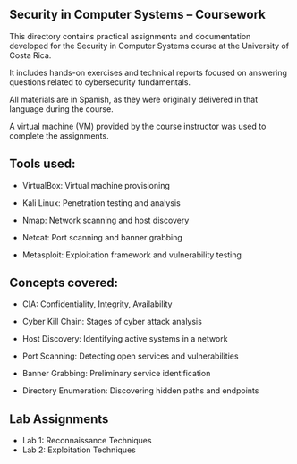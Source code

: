 ## Security in Computer Systems – Coursework

This directory contains practical assignments and documentation developed for the Security in Computer Systems course at the University of Costa Rica.

It includes hands-on exercises and technical reports focused on answering questions related to cybersecurity fundamentals.

All materials are in Spanish, as they were originally delivered in that language during the course.

A virtual machine (VM) provided by the course instructor was used to complete the assignments.

## Tools used: 
* VirtualBox: Virtual machine provisioning

* Kali Linux: Penetration testing and analysis

* Nmap: Network scanning and host discovery

* Netcat: Port scanning and banner grabbing

* Metasploit: Exploitation framework and vulnerability testing

## Concepts covered:
* CIA: Confidentiality, Integrity, Availability

* Cyber Kill Chain: Stages of cyber attack analysis

* Host Discovery: Identifying active systems in a network

* Port Scanning: Detecting open services and vulnerabilities

* Banner Grabbing: Preliminary service identification

* Directory Enumeration: Discovering hidden paths and endpoints

## Lab Assignments
- Lab 1: Reconnaissance Techniques
- Lab 2: Exploitation Techniques
